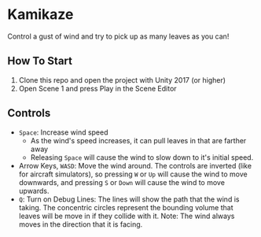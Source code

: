 # Kamikaze

Control a gust of wind and try to pick up as many leaves as you can!

## How To Start
1. Clone this repo and open the project with Unity 2017 (or higher)
1. Open Scene 1 and press Play in the Scene Editor

## Controls
* `Space`: Increase wind speed
    * As the wind's speed increases, it can pull leaves in that are farther away
    * Releasing `Space` will cause the wind to slow down to it's initial speed.
* Arrow Keys, `WASD`: Move the wind around. The controls are inverted (like for aircraft simulators), so pressing `W` or `Up` will cause the wind to move downwards, and pressing `S` or `Down` will cause the wind to move upwards.
* `Q`: Turn on Debug Lines: The lines will show the path that the wind is taking. The concentric circles represent the bounding volume that leaves will be move in if they collide with it.
Note: The wind always moves in the direction that it is facing.
